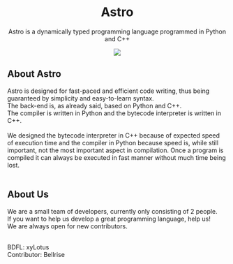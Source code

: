 <!-- START -->

<h1 align="center">Astro</h1>
<p align="center">Astro is a dynamically typed programming language programmed in Python and C++</p>

<!-- Stickers -->
<div align="center">
    <image src="https://img.shields.io/tokei/lines/xyLotus/Astro/label=Total%20lines&style=flat-square">
</div>

<h2>About Astro</h2>
Astro is designed for fast-paced and efficient code writing, thus being guaranteed by simplicity and easy-to-learn syntax.
<br>
The back-end is, as already said, based on Python and C++. 
<br>
The compiler is written in Python and the bytecode interpreter is written in C++.
<br>
<br>
We designed the bytecode interpreter in C++ because of expected speed of execution time and the compiler in Python because speed is, while still important, not the most important aspect in compilation. Once a program is compiled it can always be executed in fast manner without much time being lost.
<br>
<br>

<h2>About Us</h2>
We are a small team of developers, currently only consisting of 2 people.
<br>
If you want to help us develop a great programming language, help us! 
<br>
We are always open for new contributors.

<br>
<br>

<!-- Team -->
BDFL: xyLotus
<br>
Contributor: Bellrise

<!-- END -->
